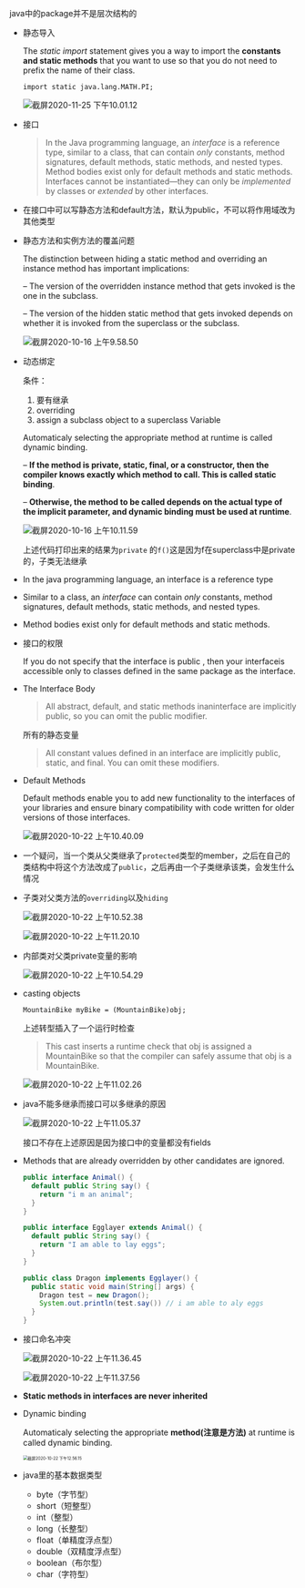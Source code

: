java中的package并不是层次结构的

- 静态导入

  The *static import* statement gives you a way to import the **constants and static methods** that you want to use so that you do not need to prefix the name of their class.

  `import static java.lang.MATH.PI;`

  ![截屏2020-11-25 下午10.01.12](https://tva1.sinaimg.cn/large/0081Kckwgy1gl1rmu0og1j310k08owfs.jpg)

- 接口

  > In the Java programming language, an *interface* is a reference type, similar to a class, that can contain *only* constants, method signatures, default methods, static methods, and nested types. Method bodies exist only for default methods and static methods. Interfaces cannot be instantiated—they can only be *implemented* by classes or *extended* by other interfaces. 

- 在接口中可以写静态方法和default方法，默认为public，不可以将作用域改为其他类型

- 静态方法和实例方法的覆盖问题

  The distinction between hiding a static method and overriding an instance method has important implications:

  – The version of the overridden instance method that gets invoked is the one in the subclass.

  – The version of the hidden static method that gets invoked depends on whether it is invoked from the superclass or the subclass.

  

  ![截屏2020-10-16 上午9.58.50](https://tva1.sinaimg.cn/large/007S8ZIlgy1gjqxywt35ij31gm0cun19.jpg)
  
- 动态绑定

  条件：

  1. 要有继承
  2. overriding
  3. assign a subclass object to a superclass Variable

  Automaticaly selecting the appropriate method at runtime is called dynamic binding.

  – **If the method is private, static, final, or a constructor, then the compiler knows exactly which method to call. This is called static binding**.

  – **Otherwise, the method to be called depends on the actual type of the implicit parameter, and dynamic binding must be used at runtime**.

  ![截屏2020-10-16 上午10.11.59](https://tva1.sinaimg.cn/large/007S8ZIlgy1gjqyckgqwlj30s80mwafm.jpg)

  上述代码打印出来的结果为`private` 的`f()`这是因为f在superclass中是private的，子类无法继承

- In the java programming language, an interface is a reference type

- Similar to a class, an *interface* can contain *only* constants, method signatures, default methods, static methods, and nested types.

- Method bodies exist only for default methods and static methods.

- 接口的权限

  If you do not specify that the interface is public  , then your interfaceis accessible only to classes defined in the same package as the interface.

- The Interface Body

  > All abstract, default, and static methods inaninterface are implicitly public, so you can omit the public modifier.

  所有的静态变量

  > All constant values defined in an interface are implicitly public, static, and final. You can omit these modifiers.

- Default Methods

  Default methods enable you to add new functionality to the interfaces of your libraries and ensure binary compatibility with code written for older versions of those interfaces.

  ![截屏2020-10-22 上午10.40.09](https://tva1.sinaimg.cn/large/007S8ZIlgy1gjxwvqi03qj30ws0a0jt6.jpg)

- 一个疑问，当一个类从父类继承了`protected`类型的member，之后在自己的类结构中将这个方法改成了`public`，之后再由一个子类继承该类，会发生什么情况

- 子类对父类方法的`overriding`以及`hiding`

  ![截屏2020-10-22 上午10.52.38](https://tva1.sinaimg.cn/large/007S8ZIlgy1gjxx8p4vjjj30zw07c400.jpg)

  ![截屏2020-10-22 上午11.20.10](https://tva1.sinaimg.cn/large/007S8ZIlgy1gjxy1c88hsj30ys0ayjt5.jpg)

  

- 内部类对父类private变量的影响

  ![截屏2020-10-22 上午10.54.29](https://tva1.sinaimg.cn/large/007S8ZIlgy1gjxxanke3bj30xw07igms.jpg)

- casting objects

  `MountainBike myBike = (MountainBike)obj;`

  上述转型插入了一个运行时检查

  > This cast inserts a runtime check that obj is assigned a MountainBike so that the compiler can safely assume that obj is a MountainBike.

  ![截屏2020-10-22 上午11.02.26](https://tva1.sinaimg.cn/large/007S8ZIlgy1gjxxiwaaffj30xg0bc75y.jpg)

- java不能多继承而接口可以多继承的原因

  ![截屏2020-10-22 上午11.05.37](https://tva1.sinaimg.cn/large/007S8ZIlgy1gjxxm687qtj310a0head4.jpg)

  接口不存在上述原因是因为接口中的变量都没有fields

- Methods that are already overridden by other candidates are ignored.

  ```java
  public interface Animal() {
    default public String say() {
      return "i m an animal";
    }
  }
  
  public interface Egglayer extends Animal() {
    default public String say() {
      return "I am able to lay eggs";
    }
  }
  
  public class Dragon implements Egglayer() {
    public static void main(String[] args) {
      Dragon test = new Dragon();
      System.out.println(test.say()) // i am able to aly eggs
    }
  }
  ```

- 接口命名冲突

  ![截屏2020-10-22 上午11.36.45](https://tva1.sinaimg.cn/large/007S8ZIlgy1gjxyil30euj30zm0m677z.jpg)

  ![截屏2020-10-22 上午11.37.56](https://tva1.sinaimg.cn/large/007S8ZIlgy1gjxyjv181pj30zc0le42q.jpg)

- **Static methods in interfaces are never inherited**

- Dynamic binding

  Automaticaly selecting the appropriate **method(注意是方法)** at runtime is called dynamic binding.

  <img src="https://tva1.sinaimg.cn/large/0081Kckwgy1gjy316sr1pj311i0bg40n.jpg" alt="截屏2020-10-22 下午12.56.15" style="zoom: 50%;" />

- java里的基本数据类型

  - byte（字节型）
  - short（短整型）
  - int（整型）
  - long（长整型）
  - float（单精度浮点型）
  - double（双精度浮点型）
  - boolean（布尔型）
  - char（字符型）

  
